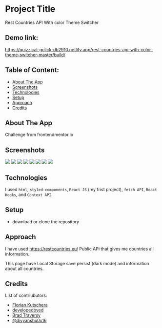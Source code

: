 # Project Title

Rest Countries API With color Theme Switcher

## Demo link:

https://quizzical-golick-db2910.netlify.app/rest-countries-api-with-color-theme-switcher-master/build/

## Table of Content:

- [About The App](#about-the-app)
- [Screenshots](#screenshots)
- [Technologies](#technologies)
- [Setup](#setup)
- [Approach](#approach)
- [Credits](#credits)

## About The App

Challenge from frontendmentor.io

## Screenshots

![](./helper/design/desktop-design-detail-dark.jpg)
![](./helper/design/desktop-design-detail-light.jpg)
![](./helper/design/desktop-design-home-dark.jpg)
![](./helper/design/desktop-design-home-light.jpg)
![](./helper/design/mobile-design-detail-light.jpg)
![](./helper/design/mobile-design-detail-dark.jpg)
![](./helper/design/mobile-design-home-dark.jpg)
![](./helper/design/mobile-design-home-light.jpg)

## Technologies

I used `html`, `styled-components`, `React JS` (my frist project), `fetch API`, `React Hooks`, and `Context API`.

## Setup

- download or clone the repository

## Approach

I have used https://restcountries.eu/ Public APi that gives me countries all information.

This page have Local Storage save persist (dark mode) and information about all countries.

## Credits

List of contriubutors:

- [Florian Kutschera](https://medium.com/@Florian/freebie-google-material-design-shadow-helper-2a0501295a2d#.wyvbmcq10)
- [developedbyed](https://www.youtube.com/c/DevEd/videos)
- [Brad Traversy](https://www.youtube.com/channel/UC29ju8bIPH5as8OGnQzwJyA)
- [@divyanshu0x16](https://www.frontendmentor.io/profile/divyanshu0x16)

